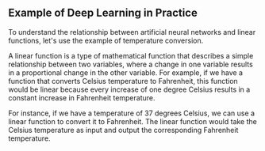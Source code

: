 ## Example of Deep Learning in Practice

To understand the relationship between artificial neural networks and linear functions, let's use the example of temperature conversion.

A linear function is a type of mathematical function that describes a simple relationship between two variables, where a change in one variable results in a proportional change in the other variable. For example, if we have a function that converts Celsius temperature to Fahrenheit, this function would be linear because every increase of one degree Celsius results in a constant increase in Fahrenheit temperature.

For instance, if we have a temperature of 37 degrees Celsius, we can use a linear function to convert it to Fahrenheit. The linear function would take the Celsius temperature as input and output the corresponding Fahrenheit temperature.
